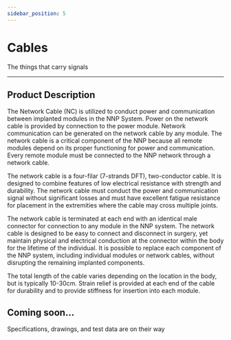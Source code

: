 ```yaml
---
sidebar_position: 5
---
```


# Cables

The things that carry signals

---

## Product Description

The Network Cable (NC) is utilized to conduct power and communication between 
implanted modules in the NNP System.  Power on the network cable is provided by 
connection to the power module.  Network communication can be generated on the 
network cable by any module.  The network cable is a critical component of the NNP 
because all remote modules depend on its proper functioning for power and 
communication.  Every remote module must be connected to the NNP network through a 
network cable.  

The network cable is a four-filar (7-strands DFT), two-conductor cable.  It is designed to 
combine features of low electrical resistance with strength and durability.  The network 
cable must conduct the power and communication signal without significant losses and 
must have excellent fatigue resistance for placement in the extremities where the cable may 
cross multiple joints.

The network cable is terminated at each end with an identical male connector for 
connection to any module in the NNP system. The network cable is designed to be easy to
connect and disconnect in surgery, yet maintain physical and electrical conduction at the 
connector within the body for the lifetime of the individual.  It is possible to replace each 
component of the NNP system, including individual modules or network cables, without 
disrupting the remaining implanted components.  

The total length of the cable varies depending on the location in the body, but is typically 
10-30cm.  Strain relief is provided at each end of the cable for durability and to provide 
stiffness for insertion into each module.

## Coming soon...

Specifications, drawings, and test data are on their way
